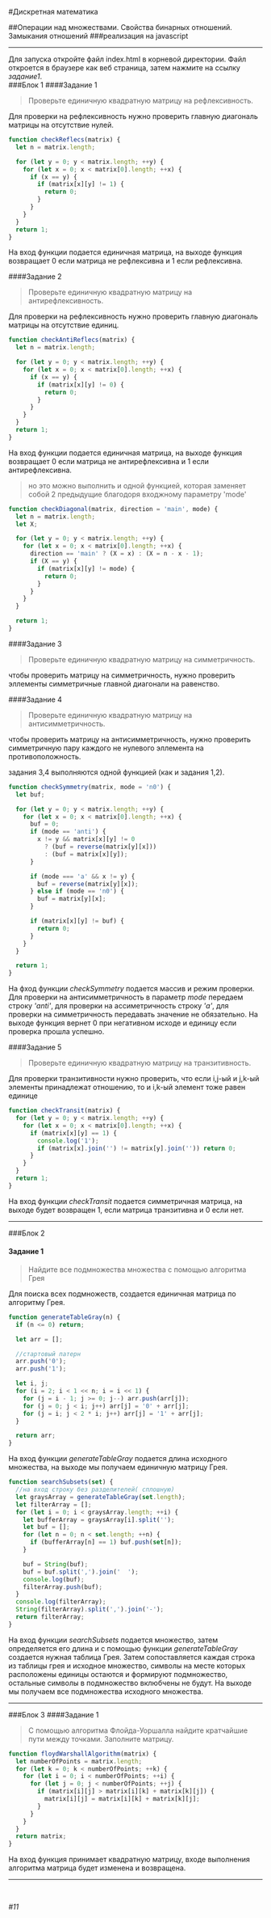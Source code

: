  #Дискретная математика

##Операции над множествами. Свойства бинарных отношений. Замыкания отношений
###реализация на javascript

---

Для запуска откройте файл index.html в корневой директории.
Файл откроется в браузере как веб страница, затем нажмите на ссылку _задание1_.
<br>
###Блок 1
####Задание 1

> Проверьте единичную квадратную матрицу на рефлексивность.

Для проверки на рефлексивность нужно проверить главную диагональ матрицы на отсутствие нулей.

```javascript
function checkReflecs(matrix) {
  let n = matrix.length;

  for (let y = 0; y < matrix.length; ++y) {
    for (let x = 0; x < matrix[0].length; ++x) {
      if (x == y) {
        if (matrix[x][y] != 1) {
          return 0;
        }
      }
    }
  }
  return 1;
}
```

На вход функции подается единичная матрица, на выходе функция возвращает 0 если матрица не рефлексивна и 1 если рефлексивна.

####Задание 2

> Проверьте единичную квадратную матрицу на антирефлексивность.

Для проверки на рефлексивность нужно проверить главную диагональ матрицы на отсутствие единиц.

```javascript
function checkAntiReflecs(matrix) {
  let n = matrix.length;

  for (let y = 0; y < matrix.length; ++y) {
    for (let x = 0; x < matrix[0].length; ++x) {
      if (x == y) {
        if (matrix[x][y] != 0) {
          return 0;
        }
      }
    }
  }
  return 1;
}
```

На вход функции подается единичная матрица, на выходе функция возвращает 0 если матрица не антирефлексивна и 1 если антирефлексивна.

> но это можно выполнить и одной функцией, которая заменяет собой 2 предыдущие благодоря входжному параметру 'mode'

```javascript
function checkDiagonal(matrix, direction = 'main', mode) {
  let n = matrix.length;
  let X;

  for (let y = 0; y < matrix.length; ++y) {
    for (let x = 0; x < matrix[0].length; ++x) {
      direction == 'main' ? (X = x) : (X = n - x - 1);
      if (X == y) {
        if (matrix[x][y] != mode) {
          return 0;
        }
      }
    }
  }

  return 1;
}
```

####Задание 3

> Проверьте единичную квадратную матрицу на симметричность.

чтобы проверить матрицу на симметричность, нужно проверить эллементы симметричные главной диагонали на равенство.

####Задание 4

> Проверьте единичную квадратную матрицу на антисимметричность.

чтобы проверить матрицу на антисимметричность, нужно проверить симметричную пару каждого не нулевого эллемента на противоположность.

задания 3,4 выполняются одной функцией (как и задания 1,2).

```js
function checkSymmetry(matrix, mode = 'n0') {
  let buf;

  for (let y = 0; y < matrix.length; ++y) {
    for (let x = 0; x < matrix[0].length; ++x) {
      buf = 0;
      if (mode == 'anti') {
        x != y && matrix[x][y] != 0
          ? (buf = reverse(matrix[y][x]))
          : (buf = matrix[x][y]);
      }

      if (mode === 'a' && x != y) {
        buf = reverse(matrix[y][x]);
      } else if (mode == 'n0') {
        buf = matrix[y][x];
      }

      if (matrix[x][y] != buf) {
        return 0;
      }
    }
  }

  return 1;
}
```

На фход функции _checkSymmetry_ подается массив и режим проверки. Для проверки на антисимметричность в параметр _mode_ передаем строку _'anti'_, для проверки на ассиметричность строку _'a'_, для проверки на симметричность передавать значение не обязательно.
На выходе функция вернет 0 при негативном исходе и единицу если проверка прошла успешно.

####Задание 5

> Проверьте единичную квадратную матрицу на транзитивность.

Для проверки транзитивности нужно проверить, что если i,j-ый и j,k-ый элементы принадлежат отношению, то и i,k-ый элемент тоже равен единице

```js
function checkTransit(matrix) {
  for (let y = 0; y < matrix.length; ++y) {
    for (let x = 0; x < matrix[0].length; ++x) {
      if (matrix[x][y] == 1) {
        console.log('1');
        if (matrix[x].join('') != matrix[y].join('')) return 0;
      }
    }
  }
  return 1;
}
```

На вход функции _checkTransit_ подается симметричная матрица, на выходе будет возвращен 1, если матрица транзитивна и 0 если нет.

---

###Блок 2

#### Задание 1

> Найдите все подмножества множества с помощью алгоритма Грея

Для поиска всех подмножеств, создается единичная матрица по алгоритму Грея.

```js
function generateTableGray(n) {
  if (n <= 0) return;

  let arr = [];

  //cтартовый патерн
  arr.push('0');
  arr.push('1');

  let i, j;
  for (i = 2; i < 1 << n; i = i << 1) {
    for (j = i - 1; j >= 0; j--) arr.push(arr[j]);
    for (j = 0; j < i; j++) arr[j] = '0' + arr[j];
    for (j = i; j < 2 * i; j++) arr[j] = '1' + arr[j];
  }

  return arr;
}
```

На вход функции _generateTableGray_ подается длина исходного множества, на выходе мы получаем единичную матрицу Грея.

```js
function searchSubsets(set) {
  //на вход строку без разделителей( сплошную)
  let graysArray = generateTableGray(set.length);
  let filterArray = [];
  for (let i = 0; i < graysArray.length; ++i) {
    let bufferArray = graysArray[i].split('');
    let buf = [];
    for (let n = 0; n < set.length; ++n) {
      if (bufferArray[n] == 1) buf.push(set[n]);
    }

    buf = String(buf);
    buf = buf.split(',').join('  ');
    console.log(buf);
    filterArray.push(buf);
  }
  console.log(filterArray);
  String(filterArray).split(',').join('-');
  return filterArray;
}
```

На вход функции _searchSubsets_ подается множество, затем определяется его длина и с помощью функции _generateTableGray_ создается нужная таблица Грея.
Затем сопоставляется каждая строка из таблицы грея и исходное множество, символы на месте которых расположены единицы остаются и формируют подмножество, остальные символы в подмножество вклюбчены не будут.
На выходе мы получаем все подмножества исходного множества.

---

###Блок 3
####Задание 1

> С помощью алгоритма Флойда-Уоршалла найдите кратчайшие пути между точками. Заполните матрицу.

```js
function floydWarshallAlgorithm(matrix) {
  let numberOfPoints = matrix.length;
  for (let k = 0; k < numberOfPoints; ++k) {
    for (let i = 0; i < numberOfPoints; ++i) {
      for (let j = 0; j < numberOfPoints; ++j) {
        if (matrix[i][j] > matrix[i][k] + matrix[k][j]) {
          matrix[i][j] = matrix[i][k] + matrix[k][j];
        }
      }
    }
  }
  return matrix;
}
```

На вход функция принимает квадратную матрицу, входе выполнения алгоритма матрица будет изменена и возвращена.

---

<br>

_#11_
